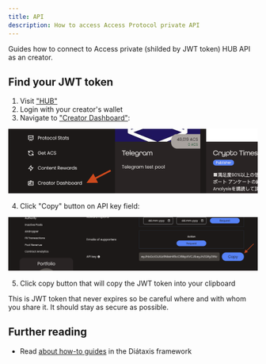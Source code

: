 ```yaml
---
title: API
description: How to access Access Protocol private API
---
```


Guides how to connect to Access private (shilded by JWT token) HUB API as an creator.

## Find your JWT token

1. Visit ["HUB"](https://hub.accessprotocol.co/)
2. Login with your creator's wallet
3. Navigate to ["Creator Dashboard"](https://hub.accessprotocol.co/creator):

![Creators Dashboard Screenshot](../../../assets/api/creators_dashboard/navigation.webp)

4. Click "Copy" button on API key field:

![API key Screenshot](../../../assets/api/creators_dashboard/api_key_field.webp)

5. Click copy button that will copy the JWT token into your clipboard

This is JWT token that never expires so be careful where and with whom you share it. It should stay as secure as possible.

## Further reading

- Read [about how-to guides](https://diataxis.fr/how-to-guides/) in the Diátaxis framework
